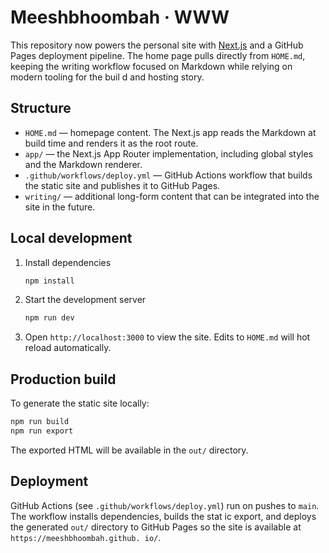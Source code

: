 # Meeshbhoombah · WWW

This repository now powers the personal site with [Next.js](https://nextjs.org/) and a GitHub Pages deployment pipeline. The home
page pulls directly from `HOME.md`, keeping the writing workflow focused on Markdown while relying on modern tooling for the buil
d and hosting story.

## Structure
- `HOME.md` — homepage content. The Next.js app reads the Markdown at build time and renders it as the root route.
- `app/` — the Next.js App Router implementation, including global styles and the Markdown renderer.
- `.github/workflows/deploy.yml` — GitHub Actions workflow that builds the static site and publishes it to GitHub Pages.
- `writing/` — additional long-form content that can be integrated into the site in the future.

## Local development
1. Install dependencies
   ```bash
   npm install
   ```
2. Start the development server
   ```bash
   npm run dev
   ```
3. Open `http://localhost:3000` to view the site. Edits to `HOME.md` will hot reload automatically.

## Production build
To generate the static site locally:
```bash
npm run build
npm run export
```
The exported HTML will be available in the `out/` directory.

## Deployment
GitHub Actions (see `.github/workflows/deploy.yml`) run on pushes to `main`. The workflow installs dependencies, builds the stat
ic export, and deploys the generated `out/` directory to GitHub Pages so the site is available at `https://meeshbhoombah.github.
io/`.
